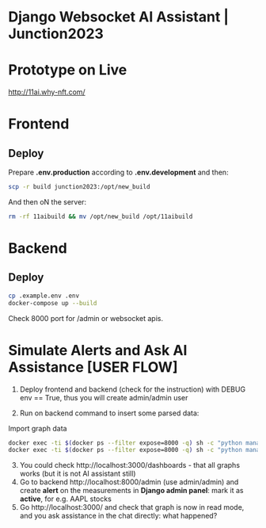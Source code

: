 # Django Websocket AI Assistant | Junction2023

# Prototype on Live
http://11ai.why-nft.com/

# Frontend
## Deploy
Prepare **.env.production** according to **.env.development** and then:

```bash
scp -r build junction2023:/opt/new_build
```

And then oN the server:
```bash
rm -rf 11aibuild && mv /opt/new_build /opt/11aibuild
```

# Backend
## Deploy

```bash
cp .example.env .env
docker-compose up --build
```

Check 8000 port for /admin or websocket apis.

# Simulate Alerts and Ask AI Assistance [USER FLOW]
1. Deploy frontend and backend (check for the instruction) with DEBUG env == True, thus you will create admin/admin user

2. Run on backend command to insert some parsed data:

Import graph data 
```bash
docker exec -ti $(docker ps --filter expose=8000 -q) sh -c "python manage.py import_json_data"
docker exec -ti $(docker ps --filter expose=8000 -q) sh -c "python manage.py create_disabled_alerts"
```

3. You could check http://localhost:3000/dashboards - that all graphs works (but it is not AI assistant still)
4. Go to backend http://localhost:8000/admin (use admin/admin) and create **alert** on the measurements in **Django admin panel**: mark it as **active**, for e.g. AAPL stocks
5. Go http://localhost:3000/ and check that graph is now in read mode, and you ask assistance in the chat directly: what happened?
